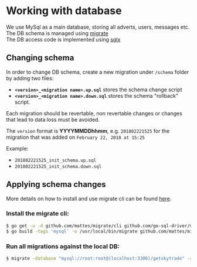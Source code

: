 # Working with database

We use MySql as a main database, storing all adverts, users, messages etc.
The DB schema is managed using [migrate](https://github.com/mattes/migrate) <br/>
The DB access code is implemented using [sqlx](https://github.com/jmoiron/sqlx) 

## Changing schema

In order to change DB schema, create a new migration under `/schema` folder by adding two files:

- **`<version>_<migration name>.up.sql`** stores the schema change script
- **`<version>_<migration name>.down.sql`** stores the schema "rollback" script.

Each migration should be revertable, non revertable changes or changes that lead to data loss must be avoided. 

The `version` format is **YYYYMMDDhhmm**, e.g. `201802221525` for the migration that was added on `February 22, 2018 at 15:25`

Example:
- `201802221525_init_schema.up.sql`
- `201802221525_init_schema.down.sql`

## Applying schema changes

More details on how to install and use migrate cli can be found [here](https://github.com/mattes/migrate/tree/master/cli).

### Install the migrate cli:
```sh
$ go get -u -d github.com/mattes/migrate/cli github.com/go-sql-driver/mysql
$ go build -tags 'mysql' -o /usr/local/bin/migrate github.com/mattes/migrate/cli
```

### Run all migrations against the local DB:
```sh
$ migrate -database "mysql://root:root@(localhost:3306)/getskytrade" -source file://db/schema up
```
